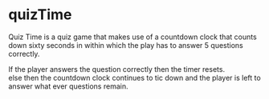 # quizTime

Quiz Time is a quiz game that makes use of a countdown clock that counts down sixty seconds in within which the play has to answer 5 questions correctly.

If the player answers the question correctly then the timer resets.  
else then the countdown clock continues to tic down and the player is left to answer what ever questions remain.
